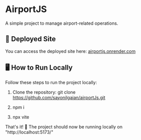 # AirportJS

A simple project to manage airport-related operations.

## 🚀 Deployed Site

You can access the deployed site here: [airportjs.onrender.com](https://airportjs.onrender.com)

## 🖥️ How to Run Locally

Follow these steps to run the project locally:

1. Clone the repository:
    git clone https://github.com/sayonilgaian/airportJs.git

2. npm i

3. npx vite

That's it! 🎉 The project should now be running locally on "http://localhost:5173/"